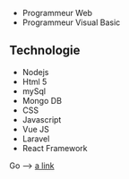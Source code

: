 - Programmeur Web
- Programmeur Visual Basic

## Technologie
- Nodejs
- Html 5
- mySql
- Mongo DB
- CSS
- Javascript
- Vue JS
- Laravel
- React Framework

Go -->  [a link](https://aodudev.github.io/monPortfolio/dist/)
